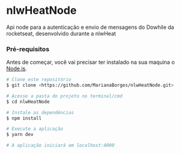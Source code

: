 # nlwHeatNode
Api node para a autenticação e envio de mensagens do Dowhile da rocketseat, desenvolvido durante a nlwHeat

### Pré-requisitos
Antes de começar, você vai precisar ter instalado na sua maquina o [Node.js](https://nodejs.org/en/). 

```bash
# Clone este repositório
$ git clone <https://github.com/MarianaBorges/nlwHeatNode.git>

# Acesse a pasta do projeto no terminal/cmd
$ cd nlwHeatNode

# Instale as dependências
$ npm install

# Execute a aplicação 
$ yarn dev

# A aplicação iniciará em localhost:4000
```
